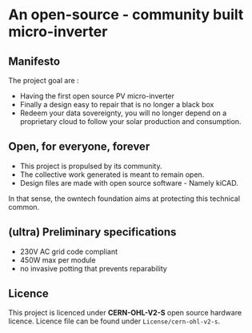 # An open-source - community built micro-inverter

## Manifesto 

The project goal are : 

- Having the first open source PV micro-inverter
- Finally a design easy to repair that is no longer a black box
- Redeem your data sovereignty, you will no longer depend on a proprietary cloud to follow your solar production and consumption. 

## Open, for everyone, forever

- This project is propulsed by its community. 
- The collective work generated is meant to remain open.
- Design files are made with open source software - Namely kiCAD.

In that sense, the owntech foundation aims at protecting this technical common.

## (ultra) Preliminary specifications

- 230V AC grid code compliant
- 450W max per module
- no invasive potting that prevents reparability

## Licence 

This project is licenced under **CERN-OHL-V2-S** open source hardware licence. Licence file can be found under `License/cern-ohl-v2-s`. 
 



